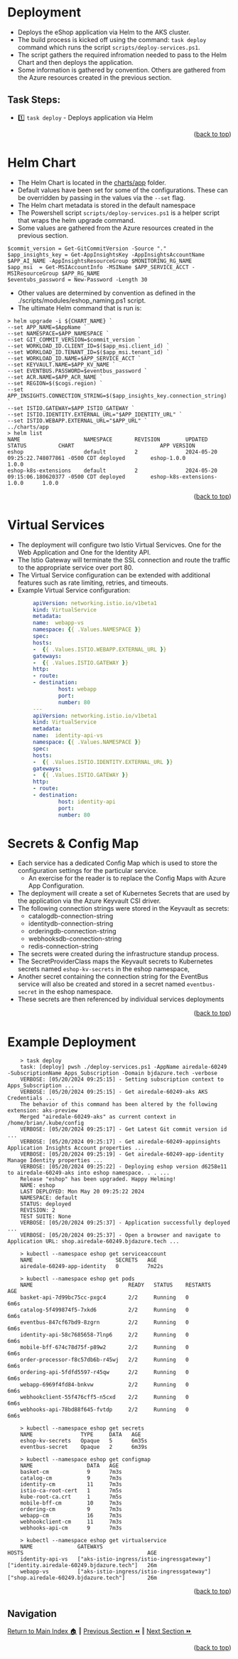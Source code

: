 Deployment
=============
* Deploys the eShop application via Helm to the AKS cluster.
* The build process is kicked off using the command: `task deploy` command which runs the script `scripts/deploy-services.ps1`. 
* The script gathers the required infromation needed to pass to the Helm Chart and then deploys the application.
* Some information is gathered by convention.  Others are gathered from the Azure resources created in the previous section.

## Task Steps:
- :one: `task deploy`     - Deploys application via Helm
<p align="right">(<a href="#deployment">back to top</a>)</p>

Helm Chart
=============
* The Helm Chart is located in the [charts/app](../charts/app) folder.
* Default values have been set for some of the configurations.  These can be overridden by passing in the values via the `--set` flag.
* The Helm chart metadata is stored in the default namespace
* The Powershell script `scripts/deploy-services.ps1` is a helper script that wraps the helm upgrade command.
* Some values are gathered from the Azure resources created in the previous section.
```pwsh
$commit_version = Get-GitCommitVersion -Source "."
$app_insights_key = Get-AppInsightsKey -AppInsightsAccountName $APP_AI_NAME -AppInsightsResourceGroup $MONITORING_RG_NAME
$app_msi  = Get-MSIAccountInfo -MSIName $APP_SERVICE_ACCT -MSIResourceGroup $APP_RG_NAME
$eventubs_password = New-Password -Length 30
```
* Other values are determined by convention as defined in the ./scripts/modules/eshop_naming.ps1 script.
* The ultimate Helm command that is run is:
```helm
> helm upgrade -i ${CHART_NAME} `
--set APP_NAME=$AppName `
--set NAMESPACE=$APP_NAMESPACE `
--set GIT_COMMIT_VERSION=$commit_version `
--set WORKLOAD_ID.CLIENT_ID=$($app_msi.client_id) `
--set WORKLOAD_ID.TENANT_ID=$($app_msi.tenant_id) `
--set WORKLOAD_ID.NAME=$APP_SERVICE_ACCT `
--set KEYVAULT.NAME=$APP_KV_NAME `
--set EVENTBUS.PASSWORD=$eventbus_password `
--set ACR.NAME=$APP_ACR_NAME `
--set REGION=$($cogs.region) `
--set APP_INSIGHTS.CONNECTION_STRING=$($app_insights_key.connection_string) `
--set ISTIO.GATEWAY=$APP_ISTIO_GATEWAY `
--set ISTIO.IDENTITY.EXTERNAL_URL="$APP_IDENTITY_URL" `
--set ISTIO.WEBAPP.EXTERNAL_URL="$APP_URL" `
../charts/app
> helm list
NAME                    NAMESPACE       REVISION        UPDATED                                 STATUS          CHART                           APP VERSION
eshop                   default         2               2024-05-20 09:25:22.748077861 -0500 CDT deployed        eshop-1.0.0                     1.0.0
eshop-k8s-extensions    default         2               2024-05-20 09:15:06.180620377 -0500 CDT deployed        eshop-k8s-extensions-1.0.0      1.0.0
```
<p align="right">(<a href="#deployment">back to top</a>)</p>

Virtual Services
=============
* The deployment will configure two Istio Virtual Servicves. One for the Web Application and One for the Identity API.
* The Istio Gateway will terminate the SSL connection and route the traffic to the appropriate service over port 80.
* The Virtual Service configuration can be extended with additional features such as rate limiting, retries, and timeouts.
* Example Virtual Service configuration:
```yaml
        apiVersion: networking.istio.io/v1beta1
        kind: VirtualService
        metadata:
        name:  webapp-vs
        namespace: {{ .Values.NAMESPACE }}
        spec:
        hosts:
        -  {{ .Values.ISTIO.WEBAPP.EXTERNAL_URL }}
        gateways:
        -  {{ .Values.ISTIO.GATEWAY }}
        http:
        - route:
        - destination:
                host: webapp
                port:
                number: 80
        ---
        apiVersion: networking.istio.io/v1beta1
        kind: VirtualService
        metadata:
        name:  identity-api-vs
        namespace: {{ .Values.NAMESPACE }}
        spec:
        hosts:
        -  {{ .Values.ISTIO.IDENTITY.EXTERNAL_URL }}
        gateways:
        -  {{ .Values.ISTIO.GATEWAY }}
        http:
        - route:
        - destination:
                host: identity-api
                port:
                number: 80
```

Secrets & Config Map
=============
* Each service has a dedicated Config Map which is used to store the configuration settings for the particular service.
    * An exercise for the reader is to replace the Config Maps with Azure App Configuration.
* The deployment will create a set of Kubernetes Secrets that are used by the application via the Azure Keyvault CSI driver.
* The following connection strings were stored in the Keyvault as secrets:
    * catalogdb-connection-string
    * identitydb-connection-string
    * orderingdb-connection-string
    * webhooksdb-connection-string
    * redis-connection-string
* The secrets were created during the infrastructure standup process.
* The SecretProviderClass maps the Keyvault secrets to Kubernetes secrets named `eshop-kv-secrets` in the eshop namespace,
* Another secret containing the connection string for the EventBus service will also be created and stored in a secret named `eventbus-secret` in the eshop namespace.
* These secrets are then referenced by individual services deployments
<p align="right">(<a href="#deployment">back to top</a>)</p>

Example Deployment
=============
```pwsh
    > task deploy
    task: [deploy] pwsh ./deploy-services.ps1 -AppName airedale-60249 -SubscriptionName Apps_Subscription -Domain bjdazure.tech -verbose
    VERBOSE: [05/20/2024 09:25:15] - Setting subscription context to Apps_Subscription ...
    VERBOSE: [05/20/2024 09:25:15] - Get airedale-60249-aks AKS Credentials ...
    The behavior of this command has been altered by the following extension: aks-preview
    Merged "airedale-60249-aks" as current context in /home/brian/.kube/config
    VERBOSE: [05/20/2024 09:25:17] - Get Latest Git commit version id ...
    VERBOSE: [05/20/2024 09:25:17] - Get airedale-60249-appinsights Application Insights Account properties ...
    VERBOSE: [05/20/2024 09:25:19] - Get airedale-60249-app-identity Manage Identity properties ...
    VERBOSE: [05/20/2024 09:25:22] - Deploying eshop version d6258e11 to airedale-60249-aks into eshop namespace. . . ...
    Release "eshop" has been upgraded. Happy Helming!
    NAME: eshop
    LAST DEPLOYED: Mon May 20 09:25:22 2024
    NAMESPACE: default
    STATUS: deployed
    REVISION: 2
    TEST SUITE: None
    VERBOSE: [05/20/2024 09:25:37] - Application successfully deployed ...
    VERBOSE: [05/20/2024 09:25:37] - Open a browser and navigate to Application URL: shop.airedale-60249.bjdazure.tech ...

    > kubectl --namespace eshop get serviceaccount
    NAME                          SECRETS   AGE
    airedale-60249-app-identity   0         7m22s

    > kubectl --namespace eshop get pods
    NAME                              READY   STATUS    RESTARTS      AGE
    basket-api-7d99bc75cc-pxgc4       2/2     Running   0             6m6s
    catalog-5f499874f5-7xkd6          2/2     Running   0             6m6s
    eventbus-847cf67bd9-8zgrn         2/2     Running   0             6m6s
    identity-api-58c7685658-7lnp6     2/2     Running   0             6m6s
    mobile-bff-674c78d75f-p89w2       2/2     Running   0             6m6s
    order-processor-f8c57db6b-r45wj   2/2     Running   0             6m6s
    ordering-api-5fdfd5597-r45qw      2/2     Running   0             6m6s
    webapp-6969f4fd84-bnkvw           2/2     Running   0             6m6s
    webhookclient-55f476cff5-n5cxd    2/2     Running   0             6m6s
    webhooks-api-78bd88f645-fvtdp     2/2     Running   0             6m6s

    > kubectl --namespace eshop get secrets
    NAME               TYPE     DATA   AGE
    eshop-kv-secrets   Opaque   5      6m35s
    eventbus-secret    Opaque   2      6m39s

    > kubectl --namespace eshop get configmap
    NAME                 DATA   AGE
    basket-cm            9      7m3s
    catalog-cm           9      7m3s
    identity-cm          11     7m3s
    istio-ca-root-cert   1      7m5s
    kube-root-ca.crt     1      7m5s
    mobile-bff-cm        10     7m3s
    ordering-cm          9      7m3s
    webapp-cm            16     7m3s
    webhookclient-cm     11     7m3s
    webhooks-api-cm      9      7m3s

    > kubectl --namespace eshop get virtualservice
    NAME              GATEWAYS                                     HOSTS                                       AGE
    identity-api-vs   ["aks-istio-ingress/istio-ingressgateway"]   ["identity.airedale-60249.bjdazure.tech"]   26m
    webapp-vs         ["aks-istio-ingress/istio-ingressgateway"]   ["shop.airedale-60249.bjdazure.tech"]       26m
```
<p align="right">(<a href="#deployment">back to top</a>)</p>

## Navigation
[Return to Main Index 🏠](../README.md) ‖
[Previous Section ⏪](./build.md) ‖ [Next Section ⏩](./monitoring.md)
<p align="right">(<a href="#deployment">back to top</a>)</p>